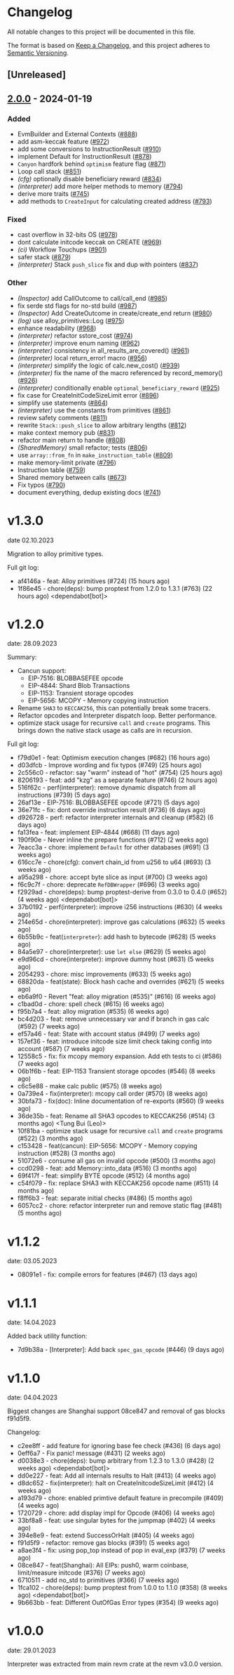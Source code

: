 # Changelog
All notable changes to this project will be documented in this file.

The format is based on [Keep a Changelog](https://keepachangelog.com/en/1.0.0/),
and this project adheres to [Semantic Versioning](https://semver.org/spec/v2.0.0.html).

## [Unreleased]

## [2.0.0](https://github.com/baoguomarshall/revm/compare/revm-interpreter-v1.3.0...revm-interpreter-v2.0.0) - 2024-01-19

### Added
- EvmBuilder and External Contexts ([#888](https://github.com/baoguomarshall/revm/pull/888))
- add asm-keccak feature ([#972](https://github.com/baoguomarshall/revm/pull/972))
- add some conversions to InstructionResult ([#910](https://github.com/baoguomarshall/revm/pull/910))
- implement Default for InstructionResult ([#878](https://github.com/baoguomarshall/revm/pull/878))
- `Canyon` hardfork behind `optimism` feature flag ([#871](https://github.com/baoguomarshall/revm/pull/871))
- Loop call stack ([#851](https://github.com/baoguomarshall/revm/pull/851))
- *(cfg)* optionally disable beneficiary reward ([#834](https://github.com/baoguomarshall/revm/pull/834))
- *(interpreter)* add more helper methods to memory ([#794](https://github.com/baoguomarshall/revm/pull/794))
- derive more traits ([#745](https://github.com/baoguomarshall/revm/pull/745))
- add methods to `CreateInput` for calculating created address ([#793](https://github.com/baoguomarshall/revm/pull/793))

### Fixed
- cast overflow in 32-bits OS ([#978](https://github.com/baoguomarshall/revm/pull/978))
- dont calculate initcode keccak on CREATE ([#969](https://github.com/baoguomarshall/revm/pull/969))
- *(ci)* Workflow Touchups ([#901](https://github.com/baoguomarshall/revm/pull/901))
- safer stack ([#879](https://github.com/baoguomarshall/revm/pull/879))
- *(interpreter)* Stack `push_slice` fix and dup with pointers ([#837](https://github.com/baoguomarshall/revm/pull/837))

### Other
- *(Inspector)* add CallOutcome to call/call_end ([#985](https://github.com/baoguomarshall/revm/pull/985))
- fix serde std flags for no-std build ([#987](https://github.com/baoguomarshall/revm/pull/987))
- *(Inspector)* Add CreateOutcome in create/create_end return ([#980](https://github.com/baoguomarshall/revm/pull/980))
- *(log)* use alloy_primitives::Log ([#975](https://github.com/baoguomarshall/revm/pull/975))
- enhance readability ([#968](https://github.com/baoguomarshall/revm/pull/968))
- *(interpreter)* refactor sstore_cost ([#974](https://github.com/baoguomarshall/revm/pull/974))
- *(interpreter)* improve enum naming ([#962](https://github.com/baoguomarshall/revm/pull/962))
- *(interpreter)* consistency in all_results_are_covered() ([#961](https://github.com/baoguomarshall/revm/pull/961))
- *(interpreter)* local return_error! macro ([#956](https://github.com/baoguomarshall/revm/pull/956))
- *(interpreter)* simplify the logic of calc.new_cost() ([#939](https://github.com/baoguomarshall/revm/pull/939))
- *(interpreter)* fix the name of the macro referenced by record_memory() ([#926](https://github.com/baoguomarshall/revm/pull/926))
- *(interpreter)* conditionally enable `optional_beneficiary_reward` ([#925](https://github.com/baoguomarshall/revm/pull/925))
- fix case for CreateInitCodeSizeLimit error ([#896](https://github.com/baoguomarshall/revm/pull/896))
- simplify use statements ([#864](https://github.com/baoguomarshall/revm/pull/864))
- *(interpreter)* use the constants from primitives ([#861](https://github.com/baoguomarshall/revm/pull/861))
- review safety comments ([#811](https://github.com/baoguomarshall/revm/pull/811))
- rewrite `Stack::push_slice` to allow arbitrary lengths ([#812](https://github.com/baoguomarshall/revm/pull/812))
- make context memory pub ([#831](https://github.com/baoguomarshall/revm/pull/831))
- refactor main return to handle ([#808](https://github.com/baoguomarshall/revm/pull/808))
- *(SharedMemory)* small refactor; tests ([#806](https://github.com/baoguomarshall/revm/pull/806))
- use `array::from_fn` in `make_instruction_table` ([#809](https://github.com/baoguomarshall/revm/pull/809))
- make memory-limit private ([#796](https://github.com/baoguomarshall/revm/pull/796))
- Instruction table ([#759](https://github.com/baoguomarshall/revm/pull/759))
- Shared memory between calls ([#673](https://github.com/baoguomarshall/revm/pull/673))
- Fix typos ([#790](https://github.com/baoguomarshall/revm/pull/790))
- document everything, dedup existing docs ([#741](https://github.com/baoguomarshall/revm/pull/741))

# v1.3.0
date 02.10.2023

Migration to alloy primitive types.

Full git log:
* af4146a - feat: Alloy primitives (#724) (15 hours ago) <evalir>
* 1f86e45 - chore(deps): bump proptest from 1.2.0 to 1.3.1 (#763) (22 hours ago) <dependabot[bot]>

# v1.2.0
date: 28.09.2023

Summary:
* Cancun support:
  * EIP-7516: BLOBBASEFEE opcode
  * EIP-4844: Shard Blob Transactions
  * EIP-1153: Transient storage opcodes
  * EIP-5656: MCOPY - Memory copying instruction
* Rename `SHA3` to `KECCAK256`, this can potentially break some tracers.
* Refactor opcodes and Interpreter dispatch loop. Better performance.
* optimize stack usage for recursive `call` and `create` programs.
    This brings down the native stack usage as calls are in recursion.

Full git log:
* f79d0e1 - feat: Optimism execution changes (#682) (16 hours ago) <clabby>
* d03dfcb - Improve wording and fix typos (#749) (25 hours ago) <Paul Razvan Berg>
* 2c556c0 - refactor: say "warm" instead of "hot" (#754) (25 hours ago) <Paul Razvan Berg>
* 8206193 - feat: add "kzg" as a separate feature (#746) (2 hours ago) <DaniPopes>
* 516f62c - perf(interpreter): remove dynamic dispatch from all instructions (#739) (5 days ago) <DaniPopes>
* 26af13e - EIP-7516: BLOBBASEFEE opcode (#721) (5 days ago) <rakita>
* 36e71fc - fix: dont override instruction result (#736) (6 days ago) <rakita>
* d926728 - perf: refactor interpreter internals and cleanup (#582) (6 days ago) <DaniPopes>
* fa13fea - feat: implement EIP-4844 (#668) (11 days ago) <DaniPopes>
* 190f90e - Never inline the prepare functions (#712) (2 weeks ago) <Valentin Mihov>
* 7eacc3a - chore: implement `Default` for other databases (#691) (3 weeks ago) <DaniPopes>
* 616cc7e - chore(cfg): convert chain_id from u256 to u64 (#693) (3 weeks ago) <Lorenzo Feroleto>
* a95a298 - chore: accept byte slice as input (#700) (3 weeks ago) <Matthias Seitz>
* f6c9c7f - chore: deprecate `RefDBWrapper` (#696) (3 weeks ago) <DaniPopes>
* f2929ad - chore(deps): bump proptest-derive from 0.3.0 to 0.4.0 (#652) (4 weeks ago) <dependabot[bot]>
* 37b0192 - perf(interpreter): improve i256 instructions (#630) (4 weeks ago) <DaniPopes>
* 214e65d - chore(interpreter): improve gas calculations (#632) (5 weeks ago) <DaniPopes>
* 6b55b9c - feat(`interpreter`): add hash to bytecode (#628) (5 weeks ago) <evalir>
* 84a5e97 - chore(interpreter): use `let else` (#629) (5 weeks ago) <DaniPopes>
* e9d96cd - chore(interpreter): improve dummy host (#631) (5 weeks ago) <DaniPopes>
* 2054293 - chore: misc improvements (#633) (5 weeks ago) <DaniPopes>
* 68820da - feat(state): Block hash cache and overrides (#621) (5 weeks ago) <rakita>
* eb6a9f0 - Revert "feat: alloy migration (#535)" (#616) (6 weeks ago) <rakita>
* c1bad0d - chore: spell check (#615) (6 weeks ago) <Roman Krasiuk>
* f95b7a4 - feat: alloy migration (#535) (6 weeks ago) <DaniPopes>
* bc4d203 - feat: remove unnecessary var and if branch in gas calc (#592) (7 weeks ago) <bemevolent>
* ef57a46 - feat: State with account status (#499) (7 weeks ago) <rakita>
* 157ef36 - feat: introduce initcode size limit check taking config into account (#587) (7 weeks ago) <evalir>
* 12558c5 - fix: fix mcopy memory expansion. Add eth tests to ci (#586) (7 weeks ago) <rakita>
* 06b1f6b - feat: EIP-1153 Transient storage opcodes (#546) (8 weeks ago) <Mark Tyneway>
* c6c5e88 - make calc public  (#575) (8 weeks ago) <BrazilRaw>
* 0a739e4 - fix(interpreter): mcopy call order (#570) (8 weeks ago) <DaniPopes>
* 30bfa73 - fix(doc): Inline documentation of re-exports (#560) (9 weeks ago) <Yiannis Marangos>
* 36de35b - feat: Rename all SHA3 opcodes to KECCAK256 (#514) (3 months ago) <Tung Bui (Leo)>
* 10f81ba - optimize stack usage for recursive `call` and `create` programs (#522) (3 months ago) <Valentin Mihov>
* c153428 - feat(cancun): EIP-5656: MCOPY - Memory copying instruction (#528) (3 months ago) <Waylon Jepsen>
* 51072e6 - consume all gas on invalid opcode (#500) (3 months ago) <teddav>
* ccd0298 - feat: add Memory::into_data (#516) (3 months ago) <Matthias Seitz>
* 69f417f - feat: simplify BYTE opcode (#512) (4 months ago) <teddav>
* c54f079 - fix: replace SHA3 with KECCAK256 opcode name (#511) (4 months ago) <Matthias Seitz>
* f8ff6b3 - feat: separate initial checks (#486) (5 months ago) <rakita>
* 6057cc2 - chore: refactor interpreter run and remove static flag (#481) (5 months ago) <rakita>


# v1.1.2
date: 03.05.2023

* 08091e1 - fix: compile errors for features (#467) (13 days ago) <rakita>

# v1.1.1
date: 14.04.2023

Added back utility function:
* 7d9b38a - [Interpreter]: Add back `spec_gas_opcode` (#446) (9 days ago) <Enrique Ortiz>

# v1.1.0
date: 04.04.2023

Biggest changes are Shanghai support 08ce847 and removal of gas blocks f91d5f9.

Changelog:
* c2ee8ff - add feature for ignoring base fee check (#436) (6 days ago) <Dan Cline>
* 0eff6a7 - Fix panic! message (#431) (2 weeks ago) <David Kulman>
* d0038e3 - chore(deps): bump arbitrary from 1.2.3 to 1.3.0 (#428) (2 weeks ago) <dependabot[bot]>
* dd0e227 - feat: Add all internals results to Halt (#413) (4 weeks ago) <rakita>
* d8dc652 - fix(interpreter): halt on CreateInitcodeSizeLimit (#412) (4 weeks ago) <Roman Krasiuk>
* a193d79 - chore: enabled primtive default feature in precompile (#409) (4 weeks ago) <Matthias Seitz>
* 1720729 - chore: add display impl for Opcode (#406) (4 weeks ago) <Matthias Seitz>
* 33bf8a8 - feat: use singular bytes for the jumpmap (#402) (4 weeks ago) <Bjerg>
* 394e8e9 - feat: extend SuccessOrHalt (#405) (4 weeks ago) <Matthias Seitz>
* f91d5f9 - refactor: remove gas blocks (#391) (5 weeks ago) <Bjerg>
* a8ae3f4 - fix: using pop_top instead of pop in eval_exp (#379) (7 weeks ago) <flyq>
* 08ce847 - feat(Shanghai): All EIPs: push0, warm coinbase, limit/measure initcode (#376) (7 weeks ago) <rakita>
* 6710511 - add no_std to primitives (#366) (7 weeks ago) <rakita>
* 1fca102 - chore(deps): bump proptest from 1.0.0 to 1.1.0 (#358) (8 weeks ago) <dependabot[bot]>
* 9b663bb - feat: Different OutOfGas Error types (#354) (9 weeks ago) <Chirag Baghasingh>

# v1.0.0
date: 29.01.2023

Interpreter was extracted from main revm crate at the revm v3.0.0 version.